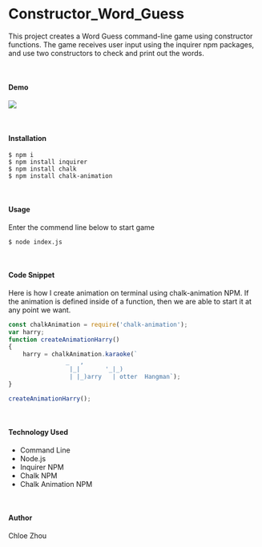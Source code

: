 # Constructor_Word_Guess

This project creates a Word Guess command-line game using constructor functions. The game receives user input using the inquirer npm packages, and use two constructors to check and print out the words.

<br>

#### Demo 

![](demo.gif)

<br>

#### Installation
```
$ npm i
$ npm install inquirer
$ npm install chalk
$ npm install chalk-animation
```

<br>

#### Usage
Enter the commend line below to start game
```
$ node index.js
```

<br>

#### Code Snippet
Here is how I create animation on terminal using chalk-animation NPM. If the animation is defined inside of a function, then we are able to start it at any point we want.
```JAVASCRIPT
const chalkAnimation = require('chalk-animation');
var harry;
function createAnimationHarry()
{
    harry = chalkAnimation.karaoke(`                       
                _   ,    
                 |_|       '_|_)
                 | |_)arry   | otter  Hangman`);
}

createAnimationHarry();
```

<br>

#### Technology Used


* Command Line
* Node.js
* Inquirer NPM
* Chalk NPM
* Chalk Animation NPM

<br>

#### Author
Chloe Zhou